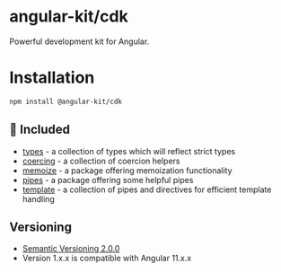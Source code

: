 # angular-kit/cdk

Powerful development kit for Angular.

# Installation

```bash
npm install @angular-kit/cdk
```

## 🔋 Included

- [types](./types/README.md) - a collection of types which will reflect strict types
- [coercing](./coercing/README.md) - a collection of coercion helpers
- [memoize](./memoize/README.md) - a package offering memoization functionality
- [pipes](./pipes/README.md) - a package offering some helpful pipes
- [template](./template/README.md) - a collection of pipes and directives for efficient template handling

## Versioning
* [Semantic Versioning 2.0.0](http://semver.org/)
* Version 1.x.x is compatible with Angular 11.x.x
